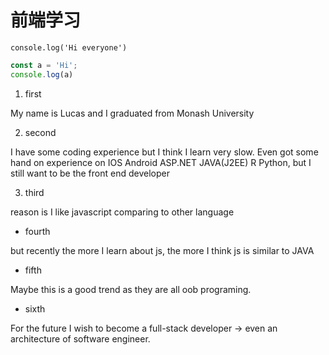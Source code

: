 # 前端学习

    console.log('Hi everyone')


```javascript
const a = 'Hi';
console.log(a)
```

1. first 


My name is Lucas and I graduated from Monash University


2. second

I have some coding experience but I think I learn very slow. Even got some hand on experience on 
IOS Android ASP.NET JAVA(J2EE) R Python, but I still want to be the front end developer

3. third

reason is I like javascript comparing to other language

* fourth

but recently the more I learn about js, the more I think js is similar to JAVA

* fifth


Maybe this is a good trend as they are all oob programing.

* sixth

For the future I wish to become a full-stack developer -> even an architecture of software engineer.

